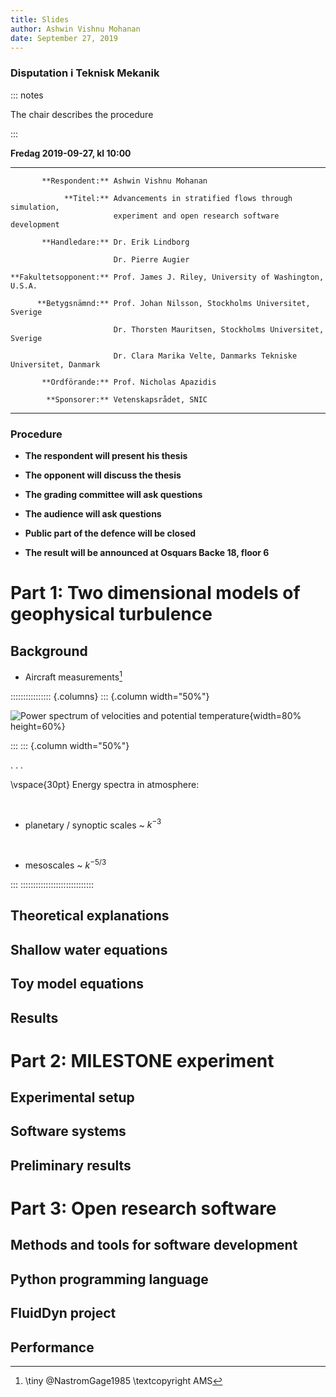 ```yaml
---
title: Slides
author: Ashwin Vishnu Mohanan
date: September 27, 2019
---
```


### Disputation i Teknisk Mekanik

::: notes

  The chair describes the procedure

:::


**Fredag 2019-09-27, kl 10:00**

-------------------------- ----------------------------------------------------------------
           **Respondent:** Ashwin Vishnu Mohanan

                **Titel:** Advancements in stratified flows through simulation,
                           experiment and open research software development

           **Handledare:** Dr. Erik Lindborg

                           Dr. Pierre Augier

    **Fakultetsopponent:** Prof. James J. Riley, University of Washington, U.S.A.

          **Betygsnämnd:** Prof. Johan Nilsson, Stockholms Universitet, Sverige

                           Dr. Thorsten Mauritsen, Stockholms Universitet, Sverige

                           Dr. Clara Marika Velte, Danmarks Tekniske Universitet, Danmark

           **Ordförande:** Prof. Nicholas Apazidis

            **Sponsorer:** Vetenskapsrådet, SNIC

-------------------------- ----------------------------------------------------------------


### Procedure


-   **The respondent will present his thesis**

-   **The opponent will discuss the thesis**

-   **The grading committee will ask questions**

-   **The audience will ask questions**

-   **Public part of the defence will be closed**

-   **The result will be announced at Osquars Backe 18, floor 6**


# Part 1: Two dimensional models of geophysical turbulence

## Background

* Aircraft measurements[^nastromgage]

:::::::::::::::: {.columns}
::: {.column width="50%"}

![Power spectrum of velocities and potential
temperature](../imgs/NastromGage.png){width=80% height=60%}

<!-- ![Power spectrum of wind speeds and potential temperature in the atmosphere -->
<!-- [^nastromgage]](../imgs/NastromGage.png){width=0.5\textwidth wrap=true} -->


:::
::: {.column width="50%"}

. . .

\vspace{30pt}
Energy spectra in atmosphere:

&nbsp;
&nbsp;

* planetary / synoptic scales ~ $k^{-3}$

&nbsp;

* mesoscales ~ $k^{-5/3}$

:::
:::::::::::::::::::::::::::::

[^nastromgage]: \tiny @NastromGage1985 \textcopyright AMS

## Theoretical explanations



## Shallow water equations




## Toy model equations



## Results

# Part 2: MILESTONE experiment

## Experimental setup

## Software systems

## Preliminary results


# Part 3: Open research software

## Methods and tools for software development

## Python programming language

## FluidDyn project

## Performance

